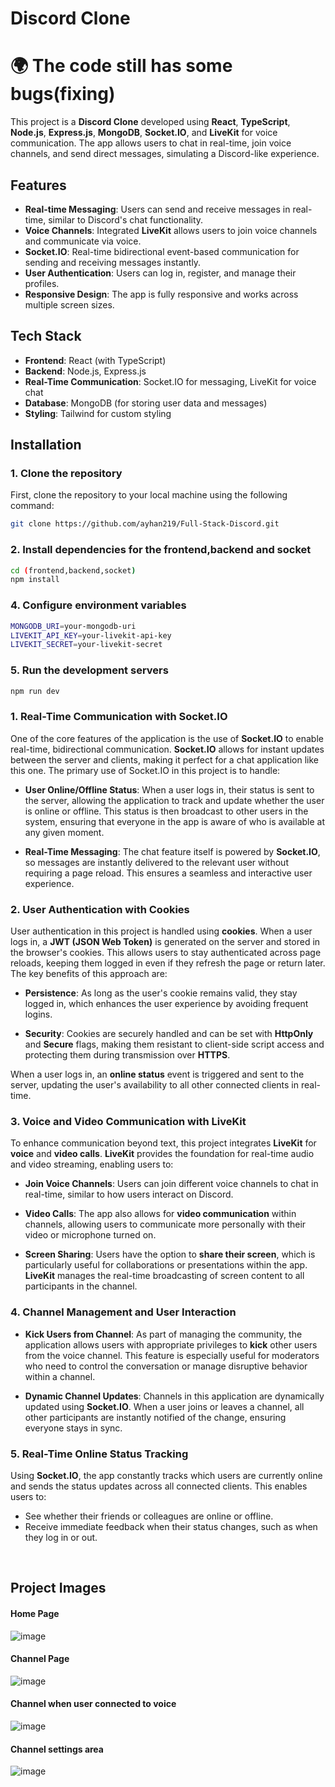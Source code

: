 # Discord Clone

# 🌍 The code still has some bugs(fixing) 

This project is a **Discord Clone** developed using **React**, **TypeScript**, **Node.js**, **Express.js**, **MongoDB**, **Socket.IO**, and **LiveKit** for voice communication. The app allows users to chat in real-time, join voice channels, and send direct messages, simulating a Discord-like experience.

## Features

- **Real-time Messaging**: Users can send and receive messages in real-time, similar to Discord's chat functionality.
- **Voice Channels**: Integrated **LiveKit** allows users to join voice channels and communicate via voice.
- **Socket.IO**: Real-time bidirectional event-based communication for sending and receiving messages instantly.
- **User Authentication**: Users can log in, register, and manage their profiles.
- **Responsive Design**: The app is fully responsive and works across multiple screen sizes.

## Tech Stack

- **Frontend**: React (with TypeScript)
- **Backend**: Node.js, Express.js
- **Real-Time Communication**: Socket.IO for messaging, LiveKit for voice chat
- **Database**: MongoDB (for storing user data and messages)
- **Styling**: Tailwind for custom styling

## Installation

### 1. Clone the repository

First, clone the repository to your local machine using the following command:

```bash
git clone https://github.com/ayhan219/Full-Stack-Discord.git
```

### 2. Install dependencies for the frontend,backend and socket

```bash
cd (frontend,backend,socket)
npm install
```

### 4. Configure environment variables

```bash
MONGODB_URI=your-mongodb-uri
LIVEKIT_API_KEY=your-livekit-api-key
LIVEKIT_SECRET=your-livekit-secret
```

### 5. Run the development servers

```bash
npm run dev
```


### 1. **Real-Time Communication with Socket.IO**

One of the core features of the application is the use of **Socket.IO** to enable real-time, bidirectional communication. **Socket.IO** allows for instant updates between the server and clients, making it perfect for a chat application like this one. The primary use of Socket.IO in this project is to handle:

- **User Online/Offline Status**: When a user logs in, their status is sent to the server, allowing the application to track and update whether the user is online or offline. This status is then broadcast to other users in the system, ensuring that everyone in the app is aware of who is available at any given moment.
  
- **Real-Time Messaging**: The chat feature itself is powered by **Socket.IO**, so messages are instantly delivered to the relevant user without requiring a page reload. This ensures a seamless and interactive user experience.

### 2. **User Authentication with Cookies**

User authentication in this project is handled using **cookies**. When a user logs in, a **JWT (JSON Web Token)** is generated on the server and stored in the browser's cookies. This allows users to stay authenticated across page reloads, keeping them logged in even if they refresh the page or return later. The key benefits of this approach are:

- **Persistence**: As long as the user's cookie remains valid, they stay logged in, which enhances the user experience by avoiding frequent logins.

- **Security**: Cookies are securely handled and can be set with **HttpOnly** and **Secure** flags, making them resistant to client-side script access and protecting them during transmission over **HTTPS**.

When a user logs in, an **online status** event is triggered and sent to the server, updating the user's availability to all other connected clients in real-time.

### 3. **Voice and Video Communication with LiveKit**

To enhance communication beyond text, this project integrates **LiveKit** for **voice** and **video calls**. **LiveKit** provides the foundation for real-time audio and video streaming, enabling users to:

- **Join Voice Channels**: Users can join different voice channels to chat in real-time, similar to how users interact on Discord.

- **Video Calls**: The app also allows for **video communication** within channels, allowing users to communicate more personally with their video or microphone turned on.

- **Screen Sharing**: Users have the option to **share their screen**, which is particularly useful for collaborations or presentations within the app. **LiveKit** manages the real-time broadcasting of screen content to all participants in the channel.

### 4. **Channel Management and User Interaction**

- **Kick Users from Channel**: As part of managing the community, the application allows users with appropriate privileges to **kick** other users from the voice channel. This feature is especially useful for moderators who need to control the conversation or manage disruptive behavior within a channel.

- **Dynamic Channel Updates**: Channels in this application are dynamically updated using **Socket.IO**. When a user joins or leaves a channel, all other participants are instantly notified of the change, ensuring everyone stays in sync.

### 5. **Real-Time Online Status Tracking**

Using **Socket.IO**, the app constantly tracks which users are currently online and sends the status updates across all connected clients. This enables users to:

- See whether their friends or colleagues are online or offline.
- Receive immediate feedback when their status changes, such as when they log in or out.



<br>

## Project Images

#### Home Page

![image](https://github.com/user-attachments/assets/7daa6bf9-bf81-4f48-b2a4-3fd49f198e3c)

#### Channel Page

![image](https://github.com/user-attachments/assets/9cffb5c3-683e-4720-b0e0-a341e21528d5)


#### Channel when user connected to voice

![image](https://github.com/user-attachments/assets/fafbc1ea-ccd4-4c9a-9ece-ffffefe040fe)


#### Channel settings area

![image](https://github.com/user-attachments/assets/d5a306eb-e32a-48b2-9605-988808d16fe4)




